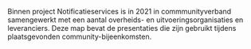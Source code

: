 Binnen project Notificatieservices is in 2021 in commmunityverband samengewerkt met een aantal overheids- en uitvoeringsorganisaties en leveranciers. Deze map bevat de presentaties die zijn gebruikt tijdens plaatsgevonden community-bijeenkomsten.
